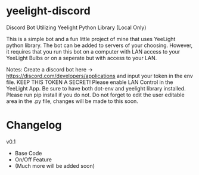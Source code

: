 # yeelight-discord
Discord Bot Utilizing Yeelight Python Library (Local Only)

This is a simple bot and a fun little project of mine that uses YeeLight python library. The bot can be added to servers of your choosing. However, it requires that you run this bot on a computer with LAN access to your YeeLight Bulbs or on a seperate but with access to your LAN.

Notes:
Create a discord bot here -> https://discord.com/developers/applications and input your token in the env file. KEEP THIS TOKEN A SECRET!
Please enable LAN Control in the YeeLight App.
Be sure to have both dot-env and yeelight library installed. Please run pip install if you do not.
Do not forget to edit the user editable area in the .py file, changes will be made to this soon.

# Changelog

v0.1
- Base Code
- On/Off Feature
- (Much more will be added soon)
